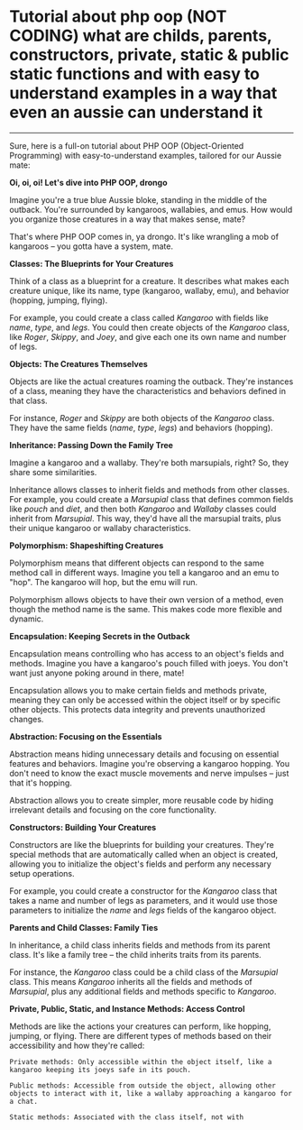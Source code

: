 # Tutorial about php oop (NOT CODING) what are childs, parents, constructors, private, static & public static functions and with easy to understand examples in a way that even an aussie can understand it

----------------------------------------------------

Sure, here is a full-on tutorial about PHP OOP (Object-Oriented Programming) with easy-to-understand examples, tailored for our Aussie mate:

**Oi, oi, oi! Let's dive into PHP OOP, drongo**

Imagine you're a true blue Aussie bloke, standing in the middle of the outback. You're surrounded by kangaroos, wallabies, and emus. How would you organize those creatures in a way that makes sense, mate?

That's where PHP OOP comes in, ya drongo. It's like wrangling a mob of kangaroos – you gotta have a system, mate.

**Classes: The Blueprints for Your Creatures**

Think of a class as a blueprint for a creature. It describes what makes each creature unique, like its name, type (kangaroo, wallaby, emu), and behavior (hopping, jumping, flying).

For example, you could create a class called *Kangaroo* with fields like *name*, *type*, and *legs*. You could then create objects of the *Kangaroo* class, like *Roger*, *Skippy*, and *Joey*, and give each one its own name and number of legs.

**Objects: The Creatures Themselves**

Objects are like the actual creatures roaming the outback. They're instances of a class, meaning they have the characteristics and behaviors defined in that class.

For instance, *Roger* and *Skippy* are both objects of the *Kangaroo* class. They have the same fields (*name*, *type*, *legs*) and behaviors (hopping).

**Inheritance: Passing Down the Family Tree**

Imagine a kangaroo and a wallaby. They're both marsupials, right? So, they share some similarities.

Inheritance allows classes to inherit fields and methods from other classes. For example, you could create a *Marsupial* class that defines common fields like *pouch* and *diet*, and then both *Kangaroo* and *Wallaby* classes could inherit from *Marsupial*. This way, they'd have all the marsupial traits, plus their unique kangaroo or wallaby characteristics.

**Polymorphism: Shapeshifting Creatures**

Polymorphism means that different objects can respond to the same method call in different ways. Imagine you tell a kangaroo and an emu to "hop". The kangaroo will hop, but the emu will run.

Polymorphism allows objects to have their own version of a method, even though the method name is the same. This makes code more flexible and dynamic.

**Encapsulation: Keeping Secrets in the Outback**

Encapsulation means controlling who has access to an object's fields and methods. Imagine you have a kangaroo's pouch filled with joeys. You don't want just anyone poking around in there, mate!

Encapsulation allows you to make certain fields and methods private, meaning they can only be accessed within the object itself or by specific other objects. This protects data integrity and prevents unauthorized changes.

**Abstraction: Focusing on the Essentials**

Abstraction means hiding unnecessary details and focusing on essential features and behaviors. Imagine you're observing a kangaroo hopping. You don't need to know the exact muscle movements and nerve impulses – just that it's hopping.

Abstraction allows you to create simpler, more reusable code by hiding irrelevant details and focusing on the core functionality.

**Constructors: Building Your Creatures**

Constructors are like the blueprints for building your creatures. They're special methods that are automatically called when an object is created, allowing you to initialize the object's fields and perform any necessary setup operations.

For example, you could create a constructor for the *Kangaroo* class that takes a name and number of legs as parameters, and it would use those parameters to initialize the *name* and *legs* fields of the kangaroo object.

**Parents and Child Classes: Family Ties**

In inheritance, a child class inherits fields and methods from its parent class. It's like a family tree – the child inherits traits from its parents.

For instance, the *Kangaroo* class could be a child class of the *Marsupial* class. This means *Kangaroo* inherits all the fields and methods of *Marsupial*, plus any additional fields and methods specific to *Kangaroo*.

**Private, Public, Static, and Instance Methods: Access Control**

Methods are like the actions your creatures can perform, like hopping, jumping, or flying. There are different types of methods based on their accessibility and how they're called:

    Private methods: Only accessible within the object itself, like a kangaroo keeping its joeys safe in its pouch.

    Public methods: Accessible from outside the object, allowing other objects to interact with it, like a wallaby approaching a kangaroo for a chat.

    Static methods: Associated with the class itself, not with
